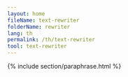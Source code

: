 ```yaml
---
layout: home
fileName: text-rewriter
folderName: rewriter
lang: th
permalink: /th/text-rewriter
tool: text-rewriter
---
```

{% include section/paraphrase.html %}
